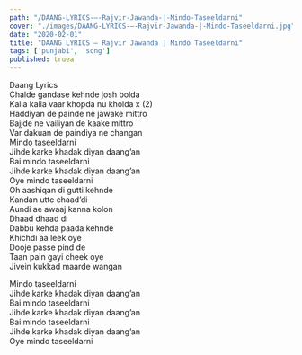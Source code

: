 ```yaml
---
path: "/DAANG-LYRICS-–-Rajvir-Jawanda-|-Mindo-Taseeldarni"
cover: "./images/DAANG-LYRICS-–-Rajvir-Jawanda-|-Mindo-Taseeldarni.jpg"
date: "2020-02-01"
title: "DAANG LYRICS – Rajvir Jawanda | Mindo Taseeldarni"
tags: ['punjabi', 'song']
published: truea
---
```

  
Daang Lyrics  
Chalde gandase kehnde josh bolda  
Kalla kalla vaar khopda nu kholda x (2)  
Haddiyan de painde ne jawake mittro  
Bajjde ne vailiyan de kaake mittro  
Var dakuan de paindiya ne changan  
Mindo taseeldarni  
Jihde karke khadak diyan daang’an  
Bai mindo taseeldarni  
Jihde karke khadak diyan daang’an  
Oye mindo taseeldarni  
Oh aashiqan di gutti kehnde  
Kandan utte chaad’di  
Aundi ae awaaj kanna kolon  
Dhaad dhaad di  
Dabbu kehda paada kehnde  
Khichdi aa leek oye  
Dooje passe pind de  
Taan pain gayi cheek oye  
Jivein kukkad maarde wangan  
  
  
  
  
  
  
Mindo taseeldarni  
Jihde karke khadak diyan daang’an  
Bai mindo taseeldarni  
Jihde karke khadak diyan daang’an  
Bai mindo taseeldarni  
Jihde karke khadak diyan daang’an  
Oye mindo taseeldarni  
